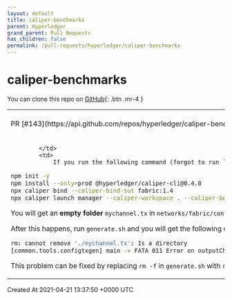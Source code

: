 ```yaml
---
layout: default
title: caliper-benchmarks
parent: Hyperledger
grand_parent: Pull Requests
has_children: false
permalink: /pull-requests/hyperledger/caliper-benchmarks
---
```


# caliper-benchmarks

You can clone this repo on <span class="fs-3">[GitHub](https://github.com/hyperledger/caliper-benchmarks){: .btn .mr-4 }</span>


<div class="code-example" markdown="1">
    <table>
        <tr>
            <td>
                PR [#143](https://api.github.com/repos/hyperledger/caliper-benchmarks/pulls/143)
            </td>
            <td>
                <b>
                    Fix cannot remove mychannel.tx
                </b>
            </td>
        </tr>
        <tr>
            <td>
                
            </td>
            <td>
                If you run the following command (forgot to run `generate.sh` first):

```bash
npm init -y
npm install --only=prod @hyperledger/caliper-cli@0.4.0
npx caliper bind --caliper-bind-sut fabric:1.4
npx caliper launch manager --caliper-workspace . --caliper-benchconfig benchmarks/scenario/simple/config.yaml --caliper-networkconfig networks/fabric/v1/v1.4.1/2org1peergoleveldb/fabric-go.yaml
```

You will get an **empty folder** `mychannel.tx` in `networks/fabric/config_solo/`.

After this happens, run `generate.sh` and you will get the following error:

```bash
rm: cannot remove './mychannel.tx': Is a directory
[common.tools.configtxgen] main -> FATA 011 Error on outputChannelCreateTx: Error writing channel create tx: open mychannel.tx: is a directory
```

This problem can be fixed by replacing `rm -f` in `generate.sh` with `rm -rf`.
            </td>
        </tr>
    </table>
    <div class="right-align">
        Created At 2021-04-21 13:37:50 +0000 UTC
    </div>
</div>

